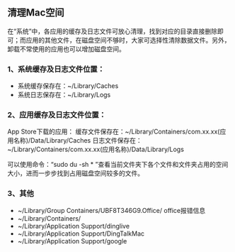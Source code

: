 ## 清理Mac空间

在“系统”中，各应用的缓存及日志文件可放心清理，找到对应的目录直接删除即可；而应用的其他文件，在磁盘空间不够时，大家可选择性清除数据文件。另外，卸载不常使用的应用也可以增加磁盘空间。

### 1、系统缓存及日志文件位置：
* 系统缓存保存在：~/Library/Caches
* 系统日志保存在：~/Library/Logs

### 2、应用缓存及日志文件位置：
App Store下载的应用：
缓存文件保存在：~/Library/Containers/com.xx.xx(应用名称)/Data/Library/Caches
日志文件保存在：~/Library/Containers/com.xx.xx(应用名称)/Data/Library/Logs

可以使用命令：“sudo du -sh * ”查看当前文件夹下各个文件和文件夹占用的空间大小，进而一步步找到占用磁盘空间较多的文件。

### 3、其他
*  ~/Library/Group Containers/UBF8T346G9.Office/  office报错信息
*  ~/Library/Containers/
*  ~/Library/Application Support/dinglive
*  ~/Library/Application Support/DingTalkMac
*  ~/Library/Application Support/google
